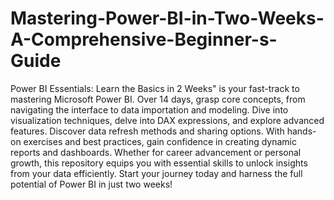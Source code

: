 # Mastering-Power-BI-in-Two-Weeks-A-Comprehensive-Beginner-s-Guide
Power BI Essentials: Learn the Basics in 2 Weeks" is your fast-track to mastering Microsoft Power BI. Over 14 days, grasp core concepts, from navigating the interface to data importation and modeling. Dive into visualization techniques, delve into DAX expressions, and explore advanced features.
Discover data refresh methods and sharing options. With hands-on exercises and best practices, gain confidence in creating dynamic reports and dashboards.
Whether for career advancement or personal growth, this repository equips you with essential skills to unlock insights from your data efficiently.
Start your journey today and harness the full potential of Power BI in just two weeks!
